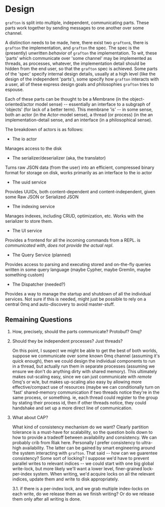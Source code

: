 # Design

`grafton` is split into multiple, independent, communicating parts. These parts
work together by sending messages to one another over some channel.

A distinction needs to be made, here, there exist two `grafton`s, there is
`grafton` the implementation, and `grafton` the spec. The spec is the
(presently) unwritten _behavior_ of `grafton` the implementation. To wit, these
'parts' which communicate over 'some channel' may be implemented as threads, as
processes, whatever, the implementation detail should be hidden from the end
user, so that the `grafton` spec is achieved. Some parts of the 'spec' specify
internal design details, usually at a high level (like the design of the
independent 'parts'), some specify how `grafton` interacts with a user, all of
these express design goals and philosophies `grafton` tries to espouse.

Each of these parts can be thought to be a Membrane (in the
object-oriented/actor model sense) -- essentially an interface to a subgraph of
'objects' (for lack of a better term). This membrane 'is' -- in some sense, both
an actor (in the Actor-model sense), a thread (or process) (in the an
implementation-detail sense, and an interface (in a philosophical sense).

The breakdown of actors is as follows:

* The io actor

Manages access to the disk

* The serializer/deserializer (aka, the translator)

Turns raw JSON data (from the user) into an efficient, compressed binary format
for storage on disk, works primarily as an interface to the io actor

* The uuid service

Provides UUIDs, both content-dependent and content-independent, given some Raw JSON
or Serialized JSON

* The indexing service

Manages indexes, including CRUD, optimization, etc. Works with the serializer to
store them.

* The UI service

Provides a frontend for all the incoming commands from a REPL. is _communicated
with_, _does not provide the actual repl_.

* The Query Service (planned)

Provides access to parsing and executing stored and on-the-fly queries written
in some query language (maybe Cypher, maybe Gremlin, maybe something custom)

* The Dispatcher (needed?)

Provides a way to manage the startup and shutdown of all the individual
services. Not sure if this is needed, might just be possible to rely on a
central 0mq and auto-discovery to avoid master-stuff.

## Remaining Questions

1. How, precisely, should the parts communicate? Protobuf? 0mq?
2. Should they be independent processes? Just threads?

    On this point, I suspect we might be able to get the best of both worlds,
    suppose we communicate over some known 0mq channel (assuming it's quick
    enough), then we could design the individual components to run in a thread,
    but actually run them in separate processes (assuming we ensure we don't do
    anything dirty with shared memory). This ultimately makes out-scaling easy,
    since we can just communicate with _remote_ 0mq's or w/e, but makes up-scaling
    also easy by allowing more effective/compact use of resources (maybe we can
    conditionally turn on 'fast' shared-memory communication if two threads notice
    they're in the same process, or something. ie, each thread could register to
    the group by stating their process id, then if other threads notice, they
    could handshake and set up a more direct line of communication.

3. What about CAP?

    What kind of consistency mechanism do we want? Clearly partition tolerance is
    a must-have for scalability, so the question boils down to how to provide a
    tradeoff between availability and consistency. We can probably crib from Riak
    here. Personally I prefer consistency to ultra-high availability. The latter
    can be gained by smart engineering around the system interacting with
    `grafton`. That said -- how can we guarentee consistency? Some sort of
    locking? I suppose we'd have to prevent parallel writes to relevant indices --
    we could start with one big global write-lock, but more likely we'll want a
    lower level, finer-grained lock-per-index system. When writing, we'd acquire
    locks on all the relevant indices, update them and write to disk
    appropriately.

    3.1. if there is a per-index lock, and we grab multiple index-locks on each
    write, do we release them as we finish writing? Or do we release them only
    after all writing is done.
